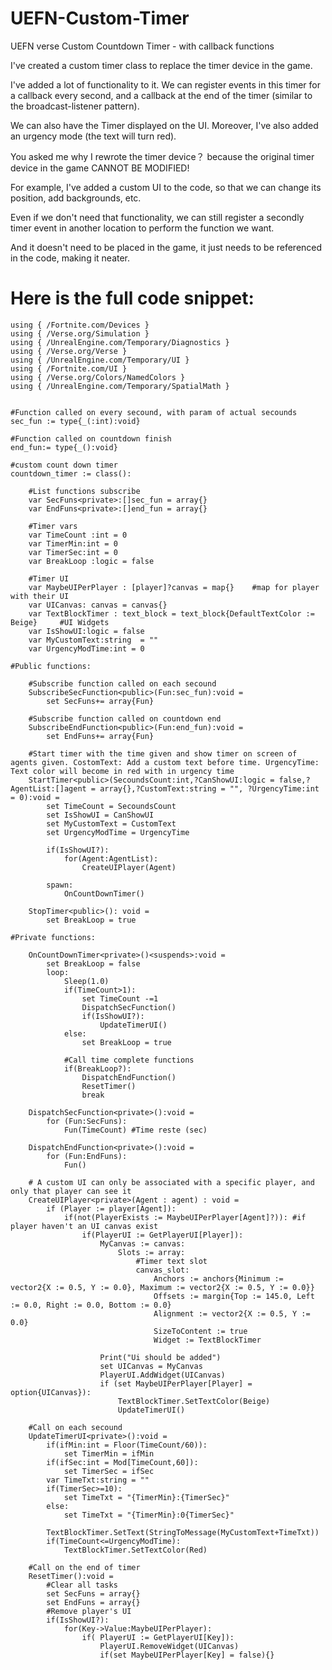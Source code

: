 # UEFN-Custom-Timer
UEFN verse Custom Countdown Timer - with callback functions

I've created a custom timer class to replace the timer device in the game.

I've added a lot of functionality to it. We can register events in this timer for a callback every second, and a callback at the end of the timer (similar to the broadcast-listener pattern).

We can also have the Timer displayed on the UI. Moreover, I've also added an urgency mode (the text will turn red).

You asked me why I rewrote the timer device？ because the original timer device in the game CANNOT BE MODIFIED!

For example, I've added a custom UI to the code, so that we can change its position, add backgrounds, etc.

Even if we don't need that functionality, we can still register a secondly timer event in another location to perform the function we want.

And it doesn't need to be placed in the game, it just needs to be referenced in the code, making it neater.

Here is the full code snippet:
=================================================================================================================================
    
    using { /Fortnite.com/Devices }
    using { /Verse.org/Simulation }
    using { /UnrealEngine.com/Temporary/Diagnostics }
    using { /Verse.org/Verse }
    using { /UnrealEngine.com/Temporary/UI }
    using { /Fortnite.com/UI }
    using { /Verse.org/Colors/NamedColors }
    using { /UnrealEngine.com/Temporary/SpatialMath }
    
    
    #Function called on every secound, with param of actual secounds
    sec_fun := type{_(:int):void}
    
    #Function called on countdown finish
    end_fun:= type{_():void}
    
    #custom count down timer
    countdown_timer := class():
    
        #List functions subscribe
        var SecFuns<private>:[]sec_fun = array{}
        var EndFuns<private>:[]end_fun = array{}
        
        #Timer vars
        var TimeCount :int = 0
        var TimerMin:int = 0 
        var TimerSec:int = 0 
        var BreakLoop :logic = false
        
        #Timer UI
        var MaybeUIPerPlayer : [player]?canvas = map{}    #map for player with their UI
        var UICanvas: canvas = canvas{}
        var TextBlockTimer : text_block = text_block{DefaultTextColor := Beige}     #UI Widgets
        var IsShowUI:logic = false
        var MyCustomText:string  = ""
        var UrgencyModTime:int = 0
    
    #Public functions:
    
        #Subscribe function called on each secound
        SubscribeSecFunction<public>(Fun:sec_fun):void =
            set SecFuns+= array{Fun}
    
        #Subscribe function called on countdown end
        SubscribeEndFunction<public>(Fun:end_fun):void =
            set EndFuns+= array{Fun}
    
        #Start timer with the time given and show timer on screen of agents given. CostomText: Add a custom text before time. UrgencyTime: Text color will become in red with in urgency time
        StartTimer<public>(SecoundsCount:int,?CanShowUI:logic = false,?AgentList:[]agent = array{},?CustomText:string = "", ?UrgencyTime:int = 0):void = 
            set TimeCount = SecoundsCount
            set IsShowUI = CanShowUI
            set MyCustomText = CustomText
            set UrgencyModTime = UrgencyTime
    
            if(IsShowUI?):
                for(Agent:AgentList):
                    CreateUIPlayer(Agent)
    
            spawn:
                OnCountDownTimer()
    
        StopTimer<public>(): void = 
            set BreakLoop = true
    
    #Private functions:
    
        OnCountDownTimer<private>()<suspends>:void = 
            set BreakLoop = false
            loop:
                Sleep(1.0)
                if(TimeCount>1):
                    set TimeCount -=1
                    DispatchSecFunction()
                    if(IsShowUI?):
                        UpdateTimerUI()
                else:
                    set BreakLoop = true
    
                #Call time complete functions
                if(BreakLoop?):
                    DispatchEndFunction()
                    ResetTimer()
                    break
                    
        DispatchSecFunction<private>():void =
            for (Fun:SecFuns): 
                Fun(TimeCount) #Time reste (sec)
    
        DispatchEndFunction<private>():void =
            for (Fun:EndFuns): 
                Fun()
    
        # A custom UI can only be associated with a specific player, and only that player can see it
        CreateUIPlayer<private>(Agent : agent) : void =
            if (Player := player[Agent]):
                if(not(PlayerExists := MaybeUIPerPlayer[Agent]?)): #if player haven't an UI canvas exist
                    if(PlayerUI := GetPlayerUI[Player]):    
                        MyCanvas := canvas:
                            Slots := array:
                                #Timer text slot
                                canvas_slot:
                                    Anchors := anchors{Minimum := vector2{X := 0.5, Y := 0.0}, Maximum := vector2{X := 0.5, Y := 0.0}}
                                    Offsets := margin{Top := 145.0, Left := 0.0, Right := 0.0, Bottom := 0.0}
                                    Alignment := vector2{X := 0.5, Y := 0.0}
                                    SizeToContent := true
                                    Widget := TextBlockTimer
    
                        Print("Ui should be added")
                        set UICanvas = MyCanvas
                        PlayerUI.AddWidget(UICanvas)
                        if (set MaybeUIPerPlayer[Player] = option{UICanvas}):
                            TextBlockTimer.SetTextColor(Beige)
                            UpdateTimerUI()
    
        #Call on each secound
        UpdateTimerUI<private>():void = 
            if(ifMin:int = Floor(TimeCount/60)):
                set TimerMin = ifMin
            if(ifSec:int = Mod[TimeCount,60]):
                set TimerSec = ifSec 
            var TimeTxt:string = ""
            if(TimerSec>=10):
                set TimeTxt = "{TimerMin}:{TimerSec}"
            else:
                set TimeTxt = "{TimerMin}:0{TimerSec}"
    
            TextBlockTimer.SetText(StringToMessage(MyCustomText+TimeTxt))
            if(TimeCount<=UrgencyModTime):
                TextBlockTimer.SetTextColor(Red)
    
        #Call on the end of timer
        ResetTimer():void =
            #Clear all tasks
            set SecFuns = array{} 
            set EndFuns = array{}
            #Remove player's UI
            if(IsShowUI?):
                for(Key->Value:MaybeUIPerPlayer):
                    if( PlayerUI := GetPlayerUI[Key]):
                        PlayerUI.RemoveWidget(UICanvas)
                        if(set MaybeUIPerPlayer[Key] = false){}
            
